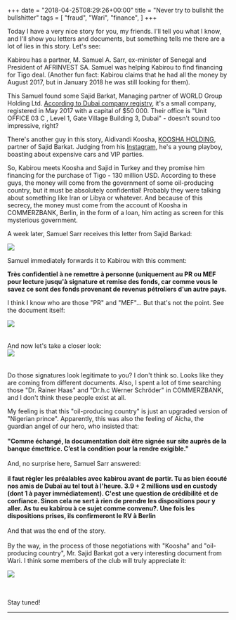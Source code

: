 +++
date = "2018-04-25T08:29:26+00:00"
title = "Never try to bullshit the bullshitter"
tags = [
    "fraud",
    "Wari",
    "finance",
]
+++

Today I have a very nice story for you, my friends. I'll tell you what I know, and I'll show you letters and documents, but something tells me there are a lot of lies in this story. Let's see:
<!--more-->

Kabirou has a partner, M. Samuel A. Sarr, ex-minister of Senegal and President of AFRINVEST SA. Samuel was helping Kabirou to find financing for Tigo deal. (Another fun fact: Kabirou claims that he had all the money by August 2017, but in January 2018 he was still looking for them).

This Samuel found some Sajid Barkat, Managing partner of  WORLD Group Holding Ltd. [According to Dubai company registry](https://www.difc.ae/public-register/world-group-holding-limited), it's a small company, registered in May 2017 with a capital of $50 000. Their office is "Unit OFFICE 03 C , Level 1, Gate Village Building 3, Dubai" - doesn't sound too impressive, right?

There's another guy in this story, Aidivandi Koosha, [KOOSHA HOLDING](https://kooshaholding.com), partner of Sajid Barkat. Judging from his [Instagram](https://www.instagram.com/koosha_bakhtiari/), he's a young playboy, boasting about expensive cars and VIP parties.

So, Kabirou meets Koosha and Sajid in Turkey and they promise him financing for the purchase of Tigo - 130 million USD. According to these guys, the money will come from the government of some oil-producing country, but it must be absolutely confidential! Probably they were talking about something like Iran or Libya or whatever. And because of this secrecy, the money must come from the account of Koosha in COMMERZBANK, Berlin, in the form of a loan, him acting as screen for this mysterious government.

A week later, Samuel Sarr receives this letter from Sajid Barkad:
<div class="container" style="width:auto">
  <a target="blank" href="https://res.cloudinary.com/vincentstradic/image/upload/v1524492521/posteight/p_eight_1.jpg">
    <img src="https://res.cloudinary.com/vincentstradic/image/upload/v1524492521/posteight/p_eight_1.jpg" style="max-width:100%">
  </a>
</div>

Samuel immediately forwards it to Kabirou with this comment:

**Très confidentiel à ne remettre à personne (uniquement au PR ou MEF pour lecture jusqu'à signature et remise des fonds, car comme vous le savez ce sont des fonds provenant de revenus pétroliers d'un autre pays.**

I think I know who are those "PR" and "MEF"... But that's not the point. See the document itself:
<div class="container" style="width:auto">
  <a target="blank" href="https://res.cloudinary.com/vincentstradic/image/upload/v1524492521/posteight/p_eight_2.jpg">
    <img src="https://res.cloudinary.com/vincentstradic/image/upload/v1524492521/posteight/p_eight_2.jpg" style="max-width:100%">
  </a>
</div>
<br></br>
And now let's take a closer look:
<div class="container" style="width:auto">
  <a target="blank" href="https://res.cloudinary.com/vincentstradic/image/upload/v1524492521/posteight/p_eight_3.jpg">
    <img src="https://res.cloudinary.com/vincentstradic/image/upload/v1524492521/posteight/p_eight_3.jpg" style="max-width:100%">
  </a>
</div>
<br></br>
Do those signatures look legitimate to you? I don't think so. Looks like they are coming from different documents. Also, I spent a lot of time searching those "Dr. Rainer Haas" and "Dr.h.c Werner Schröder" in COMMERZBANK, and I don't think these people exist at all.

My feeling is that this "oil-producing country" is just an upgraded version of "Nigerian prince". Apparently, this was also the feeling of Aicha, the guardian angel of our hero, who insisted that:
<br></br>
**"Comme échangé, la documentation doit être signée sur site auprès de la banque émettrice. C’est la condition pour la rendre exigible."**
<br></br>
And, no surprise here, Samuel Sarr answered:
<br></br>
**il faut régler les préalables avec kabirou avant de partir.  Tu as bien écouté nos amis de Dubaï au tel tout à l'heure.  3.9 + 2 millions  usd en custody (dont 1 à payer immédiatement). C'est une question de crédibilité et de confiance. Sinon cela ne sert à rien de prendre les dispositions pour y aller. As tu eu kabirou à ce sujet comme convenu?.  Une fois les dispositions prises, ils confirmeront le RV à Berlin**
<br></br>
And that was the end of the story.
<br></br>
By the way, in the process of those negotiations with "Koosha" and "oil-producing country", Mr. Sajid Barkat got a very interesting document from Wari. I think some members of the club will truly appreciate it:
<div class="container" style="width:auto">
  <a target="blank" href="https://res.cloudinary.com/vincentstradic/image/upload/v1524492522/posteight/p_eight_4.jpg">
    <img src="https://res.cloudinary.com/vincentstradic/image/upload/v1524492522/posteight/p_eight_4.jpg" style="max-width:100%">
  </a>
</div>

<br></br>
Stay tuned!
<hr>
